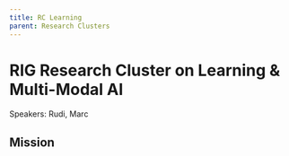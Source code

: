```yaml
---
title: RC Learning
parent: Research Clusters
---
```


# RIG Research Cluster on Learning & Multi-Modal AI

Speakers: Rudi, Marc

## Mission

